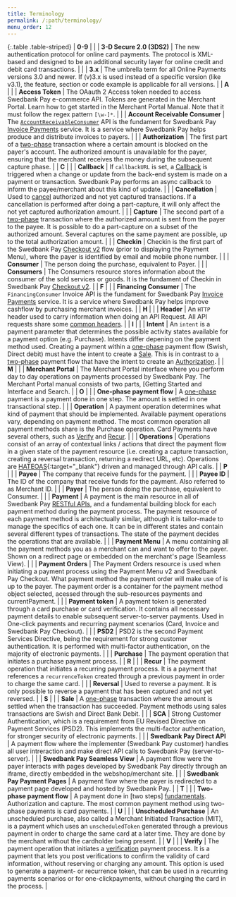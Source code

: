 ```yaml
---
title: Terminology
permalink: /:path/terminology/
menu_order: 12
---
```


{:.table .table-striped}
| **0-9** |
|  | **3-D Secure 2.0 (3DS2)** | The new authentication protocol for online card payments. The protocol is XML-based and designed to be an additional security layer for online credit and debit card transactions. |
|  | **3.x**       | The umbrella term for all Online Payments versions 3.0 and newer. If (v)3.x is used instead of a specific version (like v3.1), the feature, section or code example is applicable for all versions. |
|  **A**  |
|  | **Access Token**                | The OAauth 2 Access token needed to access Swedbank Pay e-commerce API. Tokens are generated in the Merchant Portal. Learn how to get started in the Merchant Portal Manual. Note that it must follow the regex pattern `[\w-]*`. |
|  | **Account Receivable Consumer** | The [`AccountReceivableConsumer`][invoice-url] API is the fundament for Swedbank Pay [Invoice Payments][invoice-url] service. It is a service where Swedbank Pay helps produce and distribute invoices to payers. |
|  | **Authorization**               | The first part of a [two-phase][fundamentals] transaction where a certain amount is blocked on the payer's account. The authorized amount is unavailable for the payer, ensuring that the merchant receives the money during the subsequent capture phase. |
|  **C**  |
|  | **Callback**                    | If `callbackURL` is set, a [Callback][callback-url] is triggered when a change or update from the back-end system is made on a payment or transaction. Swedbank Pay performs an async callback to inform the payee/merchant about this kind of update. |
|  | **Cancellation**                | Used to [cancel][cancel-url] authorized and not yet captured transactions. If a cancellation is performed after doing a part-capture, it will only affect the not yet captured authorization amount. |
|  | **Capture**                     | The second part of a [two-phase][fundamentals] transaction where the authorized amount is sent from the payer to the payee. It is possible to do a part-capture on a subset of the authorized amount. Several captures on the same payment are possible, up to the total authorization amount. |
|  | **Checkin**                     | Checkin is the first part of the Swedbank Pay [Checkout v2][checkout-url] flow (prior to displaying the Payment Menu), where the payer is identified by email and mobile phone number.  |
|  | **Consumer**                    | The person doing the purchase, equivalent to Payer.  |
|  | **Consumers**                   | The Consumers resource stores information about the consumer of the sold services or goods. It is the fundament of Checkin in Swedbank Pay [Checkout v2][checkout-url].  |
|  **F**  |
|  | **Financing Consumer**          | The `FinancingConsumer` Invoice API is the fundament for Swedbank Pay [Invoice Payments][invoice-url] service. It is a service where Swedbank Pay helps improve cashflow by purchasing merchant invoices. |
|  **H**  |
|  | **Header**                      | An `HTTP` header used to carry information when doing an API Request. All API requests share some [common headers][common-headers]. |
|  **I**  |
|  | **Intent**                      | An `intent` is a payment parameter that determines the possible activity states available for a payment option (e.g. Purchase). Intents differ depening on the payment method used. Creating a payment within a [one-phase][fundamentals] payment flow (Swish, Direct debit) must have the intent to create a [Sale][fundamentals]. This is in contrast to a [two-phase][fundamentals] payment flow that have the intent to create an [Authorization][fundamentals]. |
|  **M**  |
|  | **Merchant Portal**          | The Merchant Portal interface where you perform day to day operations on payments processed by Swedbank Pay. The Merchant Portal manual consists of two parts, [Getting Started and Interface and Search. |
|  **O**  |
|  | **One-phase payment flow**      | A [one-phase][fundamentals] payment is a payment done in one step. The amount is settled in one transactional step. |
|  | **Operation**                   | A  payment operation determines what kind of payment that should be implemented. Available payment operations vary, depending on payment method. The most common operation all payment methods share is the Purchase operation. Card Payments have several others, such as [Verify][verify-url] and [Recur][recur]. |
|  | **Operations**                  | Operations consist of an array of contextual links / actions that direct the payment flow in a given state of the payment resource (i.e. creating a capture transaction, creating a reversal transaction, returning a redirect URL, etc). Operations are [HATEOAS][hateoas]{:target="_blank"} driven and managed through API calls. |
|  **P**  |
|  | **Payee**                       | The company that receive funds for the payment. |
|  | **Payee ID**                    | The ID of the company that receive funds for the payment. Also referred to as Merchant ID.  |
|  | **Payer**                       | The person doing the purchase, equivalent to Consumer. |
|  | **Payment**                     | A payment is the main resource in all of Swedbank Pay [RESTful APIs][restful-api], and a fundamental building block for each payment method during the payment process. The payment resource of each payment method is architectually similar, although it is tailor-made to manage the specifics of each one. It can be in different states and contain several different types of transactions. The state of the payment decides the operations that are available. |
|  | **Payment Menu**                | A menu containing all the payment methods you as a merchant can and want to offer to the payer. Shown on a redirect page or embedded on the merchant's page (Seamless View). |
|  | **Payment Orders**              | The Payment Orders resource is used when initiating a payment process using the Payment Menu v2 and Swedbank Pay Checkout. What payment method the payment order will make use of is up to the payer. The payment order is a container for the payment method object selected, acessed through the sub-resources payments and currentPayment. |
|  | **Payment token**               | A payment token is generated through a card purchase or card verification. It contains all necessary payment details to enable subsequent server-to-server payments. Used in One-click payments and recurring payment scenarios (Card, Invoice and Swedbank Pay Checkout). |
|  | **PSD2**                        | PSD2 is the second Payment Services Directive, being the requirement for strong customer authentication. It is performed with multi-factor authentication, on the majority of electronic payments. |
|  | **Purchase**                    | The payment operation that initiates a purchase payment process. |
|  **R**  |
|  | **Recur**                       | The payment operation that initiates a recurring payment process. It is a payment that references a `recurrenceToken` created through a previous payment in order to charge the same card.  |
|  | **Reversal**                    | Used to reverse a payment. It is only possible to reverse a payment that has been captured and not yet reversed. |
|  **S**  |
|  | **Sale**                        | A [one-phase][fundamentals] transaction where the amount is settled when the transaction has succeeded. Payment methods using sales transactions are Swish and Direct Bank Debit. |
|  | **SCA**                         | Strong Customer Authentication, which is a requirement from EU Revised Directive on Payment Services (PSD2). This implements the multi-factor authentication, for stronger security of electronic payments. |
|  | **Swedbank Pay Direct API**     | A payment flow where the implementer (Swedbank Pay customer) handles all user intreraction and make direct API calls to Swedbank Pay (server-to-server). |
|  | **Swedbank Pay Seamless View**  | A payment flow were the payer interacts with pages developed by Swedbank Pay directly through an iframe, directly embedded in the webshop/merchant site. |
|  | **Swedbank Pay Payment Pages**  | A payment flow where the payer is redirected to a payment page developed and hosted by Swedbank Pay.  |
|  **T**  |
|  | **Two-phase payment flow**      | A payment done in [two steps] [fundamentals]. Authorization and capture. The most common payment method using two-phase payments is card payments. |
|  **U**  |
|  | **Unscheduled Purchase**                       | An unscheduled purchase, also called a Merchant Initiated Transaction (MIT), is a payment which uses an `unscheduledToken` generated through a previous payment in order to charge the same card at a later time. They are done by the merchant without the cardholder being present. |
|  **V**  |
|  | **Verify**                      | The payment operation that initiates a [verification][verify-url] payment process. It is a payment that lets you post verifications to confirm the validity of card information, without reserving or charging any amount. This option is used to generate a payment- or recurrence token, that can be used in a recurring payments scenarios or for one-clickpayments, without charging the card in the process. |

[callback-url]:/checkout-v3/features/payment-operations/callback/
[cancel-url]: /checkout-v3/get-started/post-purchase/#cancel-v31
[checkout-url]: /old-implementations/checkout-v2/
[common-headers]: /checkout-v3/get-started/fundamental-principles#headers
[fundamentals]: /old-implementations/payment-instruments-v1/#the-fundamentals
[hateoas]: https://en.wikipedia.org/wiki/HATEOAS
[invoice-url]: /old-implementations/payment-instruments-v1/invoice/
[recur]: /checkout-v3/features/optional/recur/
[restful-api]: /checkout-v3/get-started/fundamental-principles#connection-and-protocol
[verify-url]: /checkout-v3/features/optional/verify/

